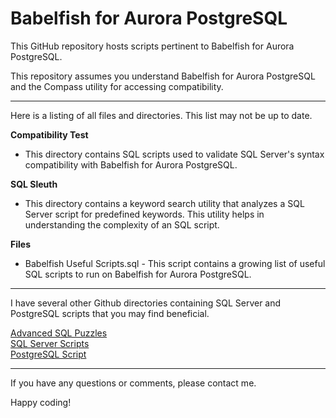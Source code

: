 # Babelfish for Aurora PostgreSQL

This GitHub repository hosts scripts pertinent to Babelfish for Aurora PostgreSQL.

This repository assumes you understand Babelfish for Aurora PostgreSQL and the Compass utility for accessing compatibility.

----------------------------

Here is a listing of all files and directories. This list may not be up to date.

**Compatibility Test**    
*  This directory contains SQL scripts used to validate SQL Server's syntax compatibility with Babelfish for Aurora PostgreSQL. 

**SQL Sleuth**    
*  This directory contains a keyword search utility that analyzes a SQL Server script for predefined keywords.  This utility helps in understanding the complexity of an SQL script.

**Files**    
*  Babelfish Useful Scripts.sql - This script contains a growing list of useful SQL scripts to run on Babelfish for Aurora PostgreSQL.

----------------------------

I have several other Github directories containing SQL Server and PostgreSQL scripts that you may find beneficial.   

[Advanced SQL Puzzles](https://github.com/smpetersgithub/AdvancedSQLPuzzles)    
[SQL Server Scripts](https://github.com/smpetersgithub/Microsoft-SQL-Server-Scripts)    
[PostgreSQL Script](https://github.com/smpetersgithub/PostgreSQL-Scripts)

----------------------------------

If you have any questions or comments, please contact me.

Happy coding!
